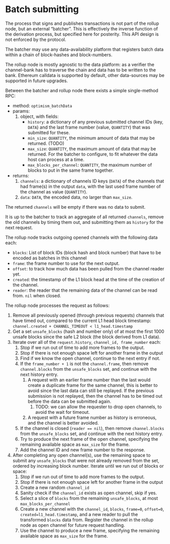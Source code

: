 # Batch submitting

The process that signs and publishes transactions is not part of the rollup node, but an external “batcher”.
This is effectively the inverse function of the derivation process, but specified here for posterity. This API design is not enforced by the protocol.

The batcher may use any data-availability platform that registers batch data within a chain of block-hashes and block-numbers.

The rollup node is mostly agnostic to the data platform: as a verifier the channel-bank has to traverse the chain and data has to be written to the bank.
Ethereum calldata is supported by default, other data-sources may be supported in future upgrades.

Between the batcher and rollup node there exists a simple single-method RPC:

- method: `optimism_batchData`
- params:
  1. object, with fields:
     - `history`: a dictionary of any previous submitted channel IDs (key, `DATA`) and the last frame number (value, `QUANTITY`) that was submitted for these.
     - `min_size`: `QUANTITY`, the minimum amount of data that may be returned. (TODO)
     - `max_size`: `QUANTITY`, the maximum amount of data that may be returned. For the batcher to configure, to fit whatever the data host can process at a time.
     - `max_blocks_per_channel`: `QUANTITY`, the maximum number of blocks to put in the same frame together.
- returns:
   1. `channels`: a dictionary of channels ID keys (`DATA`) of the channels that had frame(s) in the output `data`, with the last used frame number of the channel as value (`QUANTITY`).
   2. `data`: `DATA`, the encoded data, no larger than `max_size`.


The returned `channels` will be empty if there was no data to submit.

It is up to the batcher to track an aggregate of all returned `channels`, remove the old channels by timing them out, and submitting them as `history` for the next request.

The rollup node tracks outgoing opened channels with the following data each:

- `blocks`: List of block IDs (block hash and block number) that have to be encoded as batches in this channel
- `frame`: the frame number to use for the next output.
- `offset`: to track how much data has been pulled from the channel reader yet.
- `created`: the timestamp of the L1 block head at the time of the creation of the channel.
- `reader`: the reader that the remaining data of the channel can be read from. `nil` when closed.

The rollup node processes the request as follows:

1. Remove all previously opened (through previous requests) channels that have timed out, compared to the current L1 head block timestamp: `channel.created + CHANNEL_TIMEOUT < l1_head.timestamp`
2. Get a set `unsafe_blocks` (hash and number only) of at most the first 1000 unsafe blocks since the safe L2 block (the block derived from L1 data).
3. Iterate over all of the `request.history`, `channel_id, frame_number` each:
    1. Stop if we run out of time to add more frames to the output.
    2. Stop if there is not enough space left for another frame in the output
    3. Find if we know the open channel, continue to the next entry if not.
    4. If the `frame_number + 1` is not the `channel.frame`, then remove `channel.blocks` from the `unsafe_blocks` set, and continue with the next history entry.
        1. A request with an earlier frame number than the last would create a duplicate frame for the same channel, this is better to avoid since the last data can still be replayed. If the previous submission is not replayed, then the channel has to be timed out before the data can be submitted again.
            1. TODO: we can allow the requester to drop open channels, to avoid the wait for timeout.
        2. A request with a future frame number as history is erroneous, and the channel is better avoided.
    5. If the channel is closed (`reader == nil`), then remove `channel.blocks` from the `unsafe_blocks` set, and continue with the next history entry.
    6. Try to produce the next frame of the open channel, specifying the remaining available space as `max_size` for the frame.
    7. Add the channel ID and new frame number to the response.
4. After completing any open channel(s), use the remaining space to submit any `unsafe_blocks` that were not already removed from the set, ordered by increasing block number. Iterate until we run out of blocks or space:
    1. Stop if we run out of time to add more frames to the output.
    2. Stop if there is not enough space left for another frame in the output
    3. Create a new random `channel_id`
    4. Sanity check if the `channel_id` exists as open channel, skip if yes.
    5. Select a slice of `blocks` from the remaining `unsafe_blocks`, at most `max_blocks_per_channel`
    6. Create a new channel with the `channel_id`, `blocks`, `frame=0`, `offset=0`, `created=l1_head.timestamp`, and a new reader to pull the transformed `blocks` data from. Register the channel in the rollup node as open channel for future request handling.
    7. Use the channel to produce a new frame, specifying the remaining available space as `max_size` for the frame.
